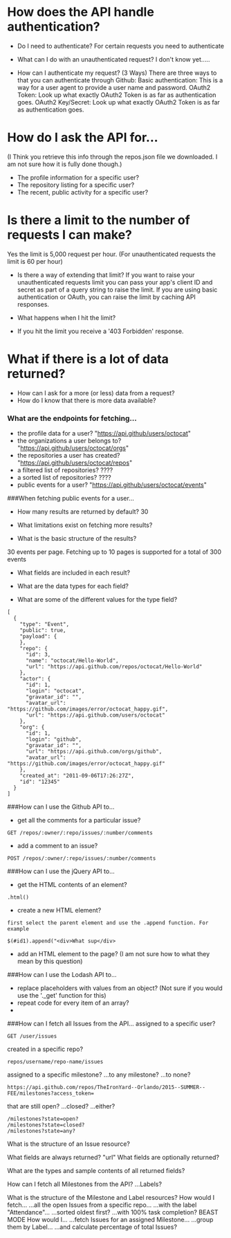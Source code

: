 # How does the API handle authentication?
- Do I need to authenticate?
  For certain requests you need to authenticate

- What can I do with an unauthenticated request?
 I don't know yet.....

- How can I authenticate my request? (3 Ways)
  There are three ways to that you can authenticate through Github:
  Basic authentication: This is a way for a user agent to provide a user name and password.
  OAuth2 Token: Look up what exactly OAuth2 Token is as far as authentication goes.
  OAuth2 Key/Secret: Look up what exactly OAuth2 Token is as far as authentication goes.

# How do I ask the API for...
(I Think you retrieve this info through the repos.json file we downloaded. I am not sure how it is fully done though.)
- The profile information for a specific user?
- The repository listing for a specific user?
- The recent, public activity for a specific user?

# Is there a limit to the number of requests I can make?
Yes the limit is 5,000 request per hour. (For unauthenticated requests the limit is 60 per hour)

- Is there a way of extending that limit?
 If you want to raise your unauthenticated requests limit you can pass your app's client ID and secret as part of a query string to raise the limit. If you are using basic authentication or OAuth, you can raise the limit by caching API responses.

- What happens when I hit the limit?
- If you hit the limit you receive a '403 Forbidden' response.

# What if there is a lot of data returned?
- How can I ask for a more (or less) data from a request?
- How do I know that there is more data available?


### What are the endpoints for fetching...
- the profile data for a user?
"https://api.github/users/octocat"
- the organizations a user belongs to?
"https://api.github/users/octocat/orgs"
- the repositories a user has created?
"https://api.github/users/octocat/repos"
- a filtered list of repositories?
????
- a sorted list of repositories?
????
- public events for a user?
"https://api.github/users/octocat/events"

###When fetching public events for a user...
- How many results are returned by default?
30 
- What limitations exist on fetching more results?

- What is the basic structure of the results?

30 events per page. Fetching up to 10 pages is supported for a total of 300 events

- What fields are included in each result?

- What are the data types for each field?

- What are some of the different values for the type field?


```
[
  {
    "type": "Event",
    "public": true,
    "payload": {
    },
    "repo": {
      "id": 3,
      "name": "octocat/Hello-World",
      "url": "https://api.github.com/repos/octocat/Hello-World"
    },
    "actor": {
      "id": 1,
      "login": "octocat",
      "gravatar_id": "",
      "avatar_url": "https://github.com/images/error/octocat_happy.gif",
      "url": "https://api.github.com/users/octocat"
    },
    "org": {
      "id": 1,
      "login": "github",
      "gravatar_id": "",
      "url": "https://api.github.com/orgs/github",
      "avatar_url": "https://github.com/images/error/octocat_happy.gif"
    },
    "created_at": "2011-09-06T17:26:27Z",
    "id": "12345"
  }
]

```



###How can I use the Github API to...
- get all the comments for a particular issue?
```
GET /repos/:owner/:repo/issues/:number/comments
```

- add a comment to an issue?
```
POST /repos/:owner/:repo/issues/:number/comments
```


###How can I use the jQuery API to...
- get the HTML contents of an element?
```
.html()
```

- create a new HTML element?
```
first select the parent element and use the .append function. For example

$(#id1).append("<div>What sup</div>
```

- add an HTML element to the page? (I am not sure how to what they mean by this question)


###How can I use the Lodash API to...

- replace placeholders with values from an object?
(Not sure if you would use the '._get' function for this)
- repeat code for every item of an array?
- 



###How can I fetch all Issues from the API...
assigned to a specific user?
```
GET /user/issues
```
created in a specific repo?
```
repos/username/repo-name/issues
```
assigned to a specific milestone? ...to any milestone? ...to none?
```
https://api.github.com/repos/TheIronYard--Orlando/2015--SUMMER--FEE/milestones?access_token=
```

that are still open? ...closed? ...either?
```
/milestones?state=open? 
/milestones?state=closed?
/milestones?state=any?
```

What is the structure of an Issue resource?

What fields are always returned?
"url"
What fields are optionally returned?

What are the types and sample contents of all returned fields?

How can I fetch all Milestones from the API? ...Labels?

What is the structure of the Milestone and Label resources?
How would I fetch...
...all the open Issues from a specific repo...
...with the label "Attendance"...
...sorted oldest first?
...with 100% task completion?
BEAST MODE How would I...
...fetch Issues for an assigned Milestone...
...group them by Label...
...and calculate percentage of total Issues?
